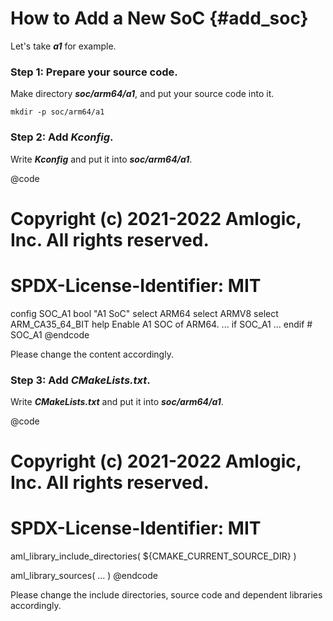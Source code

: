 How to Add a New SoC	{#add_soc}
==========

Let's take ***a1*** for example.

### Step 1: Prepare your source code. ###
Make directory ***soc/arm64/a1***, and put your source code into it.

	mkdir -p soc/arm64/a1

### Step 2: Add ***Kconfig***. ###
Write ***Kconfig*** and put it into ***soc/arm64/a1***.

@code
# Copyright (c) 2021-2022 Amlogic, Inc. All rights reserved.

# SPDX-License-Identifier: MIT

config SOC_A1
	bool "A1 SoC"
	select ARM64
	select ARMV8
	select ARM_CA35_64_BIT
	help
	  Enable A1 SOC of ARM64.
...
if SOC_A1
...
endif # SOC_A1
@endcode

Please change the content accordingly.

### Step 3: Add ***CMakeLists.txt***. ###
Write ***CMakeLists.txt*** and put it into ***soc/arm64/a1***.

@code
# Copyright (c) 2021-2022 Amlogic, Inc. All rights reserved.

# SPDX-License-Identifier: MIT

aml_library_include_directories(
	${CMAKE_CURRENT_SOURCE_DIR}
)

aml_library_sources(
	...
)
@endcode

Please change the include directories, source code and dependent libraries accordingly.
